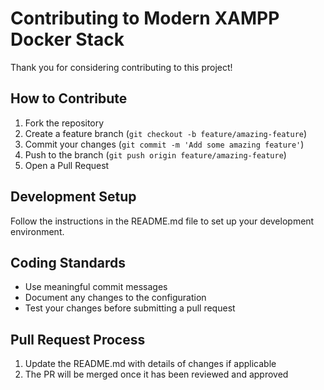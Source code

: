 # Contributing to Modern XAMPP Docker Stack

Thank you for considering contributing to this project!

## How to Contribute

1. Fork the repository
2. Create a feature branch (`git checkout -b feature/amazing-feature`)
3. Commit your changes (`git commit -m 'Add some amazing feature'`)
4. Push to the branch (`git push origin feature/amazing-feature`)
5. Open a Pull Request

## Development Setup

Follow the instructions in the README.md file to set up your development environment.

## Coding Standards

- Use meaningful commit messages
- Document any changes to the configuration
- Test your changes before submitting a pull request

## Pull Request Process

1. Update the README.md with details of changes if applicable
2. The PR will be merged once it has been reviewed and approved